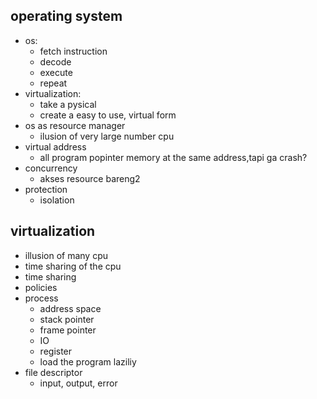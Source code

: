 ## operating system
- os:
    - fetch instruction
    - decode
    - execute
    - repeat
- virtualization:
    - take a pysical
    - create a easy to use, virtual form
- os as resource manager
    - ilusion of very large number cpu
- virtual address
    - all program popinter memory at the same address,tapi ga crash?
- concurrency
    - akses resource bareng2
- protection
    - isolation

## virtualization
- illusion of many cpu
- time sharing of the cpu
- time sharing
- policies
- process
    - address space
    - stack pointer
    - frame pointer
    - IO
    - register
    - load the program laziliy
- file descriptor
    - input, output, error